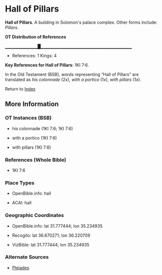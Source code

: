# Hall of Pillars
**Hall of Pillars**. 
A building in Solomon's palace complex. 
Other forms include: 
*Pillars*. 


**OT Distribution of References**

▁▁▁▁▁▁▁▁▁▁█▁▁▁▁▁▁▁▁▁▁▁▁▁▁▁▁▁▁▁▁▁▁▁▁▁▁▁▁
* References: 1 Kings: 4



**Key References for Hall of Pillars**: 
1KI 7:6. 


In the Old Testament (BSB), words representing “Hall of Pillars” are translated as 
*his colonnade* (2x), *with a portico* (1x), *with pillars* (1x). 




Return to [Index](00-Index.md)

## More Information

### OT Instances (BSB)

* his colonnade (1KI 7:6; 1KI 7:6)

* with a portico (1KI 7:6)

* with pillars (1KI 7:6)



### References (Whole Bible)

* 1KI 7:6


### Place Types

* OpenBible.info: hall

* ACAI: hall



### Geographic Coordinates

* OpenBible.info: lat 31.777444; lon 35.234935

* Recogito: lat 36.670271; lon 36.220709

* VizBible: lat 31.777444; lon 35.234935



### Alternate Sources

* [Pleiades](http://pleiades.stoa.org/places/658511)



